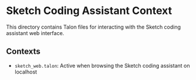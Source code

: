 # Sketch Coding Assistant Context

This directory contains Talon files for interacting with the Sketch coding assistant web interface.

## Contexts

- `sketch_web.talon`: Active when browsing the Sketch coding assistant on localhost
